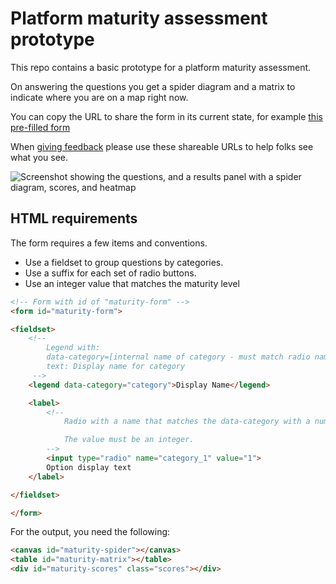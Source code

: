 # Platform maturity assessment prototype

This repo contains a basic prototype for a platform maturity assessment.

On answering the questions you get a spider diagram and a matrix to indicate where you are on a map right now.

You can copy the URL to share the form in its current state, for example [this pre-filled form](https://cloud-native-platform-engineering.github.io/pemm-assessment/?investment_1=1&investment_2=1&investment_3=2&investment_4=1&adoption_1=1&adoption_2=2&adoption_3=2&adoption_4=2&interfaces_1=2&interfaces_2=3&interfaces_3=3&interfaces_4=4&operations_1=3&operations_2=3&operations_3=2&operations_4=1&measurement_1=3&measurement_2=4&measurement_3=4&measurement_4=4)

When [giving feedback](https://docs.google.com/forms/d/1SW8NE-7E2zjhoun4jklRPmH5sYgJ_3rTw2D_FoOwViA/viewform) please use these shareable URLs to help folks see what you see.

![Screenshot showing the questions, and a results panel with a spider diagram, scores, and heatmap](https://github.com/user-attachments/assets/711c3cd6-678a-41ea-b5ca-f6351a9e7801)

## HTML requirements

The form requires a few items and conventions.

- Use a fieldset to group questions by categories.
- Use a suffix for each set of radio buttons.
- Use an integer value that matches the maturity level

```html
<!-- Form with id of "maturity-form" -->
<form id="maturity-form">

<fieldset>
    <!--
        Legend with:
        data-category=[internal name of category - must match radio names]
        text: Display name for category
     -->
    <legend data-category="category">Display Name</legend>

    <label>
        <!--
            Radio with a name that matches the data-category with a numeric suffix, for example category_1, category_2.

            The value must be an integer.
        -->
        <input type="radio" name="category_1" value="1">
        Option display text
    </label>

</fieldset>

</form>
```

For the output, you need the following:

```html
<canvas id="maturity-spider"></canvas>
<table id="maturity-matrix"></table>
<div id="maturity-scores" class="scores"></div>
```
